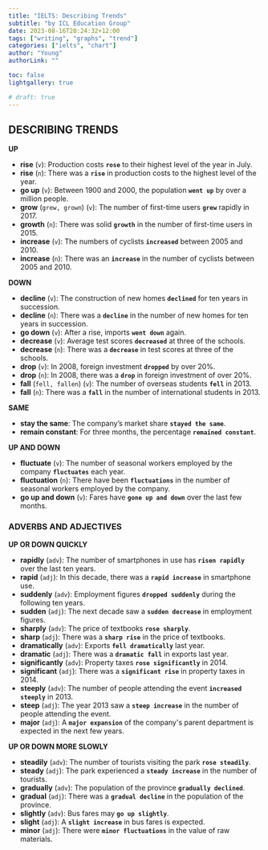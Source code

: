 ```yaml
---
title: "IELTS: Describing Trends"
subtitle: "by ICL Education Group"
date: 2023-08-16T20:24:32+12:00
tags: ["writing", "graphs", "trend"]
categories: ["ielts", "chart"]
author: "Young"
authorLink: ""

toc: false
lightgallery: true

# draft: true
---
```


## DESCRIBING TRENDS

**UP**
- **rise** (`v`): Production costs **`rose`** to their highest level of the year in July.
- **rise** (`n`): There was a **`rise`** in production costs to the highest level of the year.
- **go up** (`v`): Between 1900 and 2000, the population **`went up`** by over a million people.
- **grow** (`grew, grown`) (`v`): The number of first-time users **`grew`** rapidly in 2017.
- **growth** (`n`): There was solid **`growth`** in the number of first-time users in 2015.
- **increase** (`v`): The numbers of cyclists **`increased`** between 2005 and 2010.
- **increase** (`n`): There was an **`increase`** in the number of cyclists between 2005 and 2010.

**DOWN**
- **decline** (`v`): The construction of new homes **`declined`** for ten years in succession.
- **decline** (`n`): There was a **`decline`** in the number of new homes for ten years in succession.
- **go down** (`v`): After a rise, imports **`went down`** again.
- **decrease** (`v`): Average test scores **`decreased`** at three of the schools.
- **decrease** (`n`): There was a **`decrease`** in test scores at three of the schools.
- **drop** (`v`): In 2008, foreign investment **`dropped`** by over 20%.
- **drop** (`n`): In 2008, there was a **`drop`** in foreign investment of over 20%.
- **fall** (`fell, fallen`) (`v`): The number of overseas students **`fell`** in 2013.
- **fall** (`n`): There was a **`fall`** in the number of international students in 2013.

**SAME**
- **stay the same**: The company’s market share **`stayed the same`**.
- **remain constant**: For three months, the percentage **`remained constant`**.

**UP AND DOWN**
- **fluctuate** (`v`): The number of seasonal workers employed by the company **`fluctuates`** each year.
- **fluctuation** (`n`): There have been **`fluctuations`** in the number of seasonal workers employed by the company.
- **go up and down** (`v`): Fares have **`gone up and down`** over the last few months.

### ADVERBS AND ADJECTIVES

**UP OR DOWN QUICKLY**
- **rapidly** (`adv`): The number of smartphones in use has **`risen rapidly`** over the last ten years.
- **rapid** (`adj`): In this decade, there was a **`rapid increase`** in smartphone use.
- **suddenly** (`adv`): Employment figures **`dropped suddenly`** during the following ten years.
- **sudden** (`adj`): The next decade saw a **`sudden decrease`** in employment figures.
- **sharply** (`adv`): The price of textbooks **`rose sharply`**.
- **sharp** (`adj`): There was a **`sharp rise`** in the price of textbooks.
- **dramatically** (`adv`): Exports **`fell dramatically`** last year.
- **dramatic** (`adj`): There was a **`dramatic fall`** in exports last year.
- **significantly** (`adv`): Property taxes **`rose significantly`** in 2014.
- **significant** (`adj`): There was a **`significant rise`** in property taxes in 2014.
- **steeply** (`adv`): The number of people attending the event **`increased steeply`** in 2013.
- **steep** (`adj`): The year 2013 saw a **`steep increase`** in the number of people attending the event.
- **major** (`adj`): A **`major expansion`** of the company's parent department is expected in the next few years.

**UP OR DOWN MORE SLOWLY**
- **steadily** (`adv`): The number of tourists visiting the park **`rose steadily`**.
- **steady** (`adj`): The park experienced a **`steady increase`** in the number of tourists.
- **gradually** (`adv`): The population of the province **`gradually declined`**.
- **gradual** (`adj`): There was a **`gradual decline`** in the population of the province.
- **slightly** (`adv`): Bus fares may **`go up slightly`**.
- **slight** (`adj`): A **`slight increase`** in bus fares is expected.
- **minor** (`adj`): There were **`minor fluctuations`** in the value of raw materials.